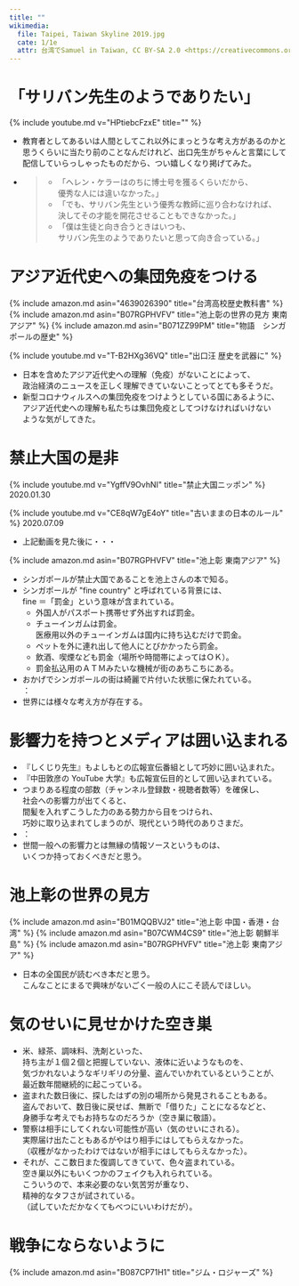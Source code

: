 ```yaml
---
title: ""
wikimedia:
  file: Taipei, Taiwan Skyline 2019.jpg
  cate: 1/1e
  attr: 台湾でSamuel in Taiwan, CC BY-SA 2.0 <https://creativecommons.org/licenses/by-sa/2.0>, via Wikimedia Commons
---
```

<!-- {% include amazon.md asin="4834000109" title="いやいやえん" %} -->


# 「サリバン先生のようでありたい」

{% include youtube.md v="HPtiebcFzxE" title="" %}

* 教育者としてあるいは人間としてこれ以外にまっとうな考え方があるのかと  
  思うくらいに当たり前のことなんだけれど、出口先生がちゃんと言葉にして  
  配信していらっしゃったものだから、つい嬉しくなり掲げてみた。
* > * 「ヘレン・ケラーはのちに博士号を獲るくらいだから、  
  >   優秀な人には違いなかった。」
  > * 「でも、サリバン先生という優秀な教師に巡り合わなければ、  
  >   決してその才能を開花させることもできなかった。」
  > * 「僕は生徒と向き合うときはいつも、  
  >   サリバン先生のようでありたいと思って向き合っている。」


# アジア近代史への集団免疫をつける

{% include amazon.md asin="4639026390" title="台湾高校歴史教科書" %}
{% include amazon.md asin="B07RGPHVFV" title="池上彰の世界の見方 東南アジア" %}
{% include amazon.md asin="B071ZZ99PM" title="物語　シンガポールの歴史" %}

{% include youtube.md v="T-B2HXg36VQ" title="出口汪 歴史を武器に" %}

* 日本を含めたアジア近代史への理解（免疫）がないことによって、  
  政治経済のニュースを正しく理解できていないことってとても多そうだ。
* 新型コロナウィルスへの集団免疫をつけようとしている国にあるように、  
  アジア近代史への理解も私たちは集団免疫としてつけなければいけない  
  ような気がしてきた。


# 禁止大国の是非

{% include youtube.md v="YgffV9OvhNI" title="禁止大国ニッポン" %}
2020.01.30

{% include youtube.md v="CE8qW7gE4oY" title="古いままの日本のルール" %}
2020.07.09

* 上記動画を見た後に・・・

{% include amazon.md asin="B07RGPHVFV" title="池上彰 東南アジア" %}

* シンガポールが禁止大国であることを池上さんの本で知る。
* シンガポールが "fine country" と呼ばれている背景には、  
  fine ＝「罰金」という意味が含まれている。
  * 外国人がパスポート携帯せず外出すれば罰金。
  * チューインガムは罰金。  
    医療用以外のチューインガムは国内に持ち込むだけで罰金。
  * ペットを外に連れ出して他人にとびかかったら罰金。
  * 飲酒、喫煙なども罰金（場所や時間帯によってはＯＫ）。
  * 罰金払込用のＡＴＭみたいな機械が街のあちこちにある。
* おかげでシンガポールの街は綺麗で片付いた状態に保たれている。  
  ：
* 世界には様々な考え方が存在する。


# 影響力を持つとメディアは囲い込まれる

* 『しくじり先生』もよしもとの広報宣伝番組として巧妙に囲い込まれた。
* 『中田敦彦の YouTube 大学』も広報宣伝目的として囲い込まれている。
* つまりある程度の部数（チャンネル登録数・視聴者数等）を確保し、  
  社会への影響力が出てくると、  
  間髪を入れずこうした力のある勢力から目をつけられ、  
  巧妙に取り込まれてしまうのが、現代という時代のありさまだ。
* ：
* 世間一般への影響力とは無縁の情報ソースというものは、  
  いくつか持っておくべきだと思う。



# 池上彰の世界の見方

{% include amazon.md asin="B01MQQBVJ2" title="池上彰 中国・香港・台湾" %}
{% include amazon.md asin="B07CWM4CS9" title="池上彰 朝鮮半島" %}
{% include amazon.md asin="B07RGPHVFV" title="池上彰 東南アジア" %}

* 日本の全国民が読むべき本だと思う。  
  こんなことにまるで興味がないごく一般の人にこそ読んでほしい。


# 気のせいに見せかけた空き巣

* 米、緑茶、調味料、洗剤といった、  
  持ち主が１個２個と把握していない、液体に近いようなものを、  
  気づかれないようなギリギリの分量、盗んでいかれているということが、  
  最近数年間継続的に起こっている。
* 盗まれた数日後に、探したはずの別の場所から発見されることもある。  
  盗んでおいて、数日後に戻せば、無断で「借りた」ことになるなどと、  
  身勝手な考えでもお持ちなのだろうか（空き巣に敬語）。
* 警察は相手にしてくれない可能性が高い（気のせいにされる）。  
  実際届け出たこともあるがやはり相手にはしてもらえなかった。  
  （収穫がなかったわけではないが相手にはしてもらえなかった）。
* それが、ここ数日また復調してきていて、色々盗まれている。  
  空き巣以外にもいくつかのフェイクも入れられている。  
  こういうので、本来必要のない気苦労が重なり、  
  精神的なタフさが試されている。  
  （試していただかなくてもべつにいいわけだが）。


# 戦争にならないように

{% include amazon.md asin="B087CP71H1" title="ジム・ロジャーズ" %}
